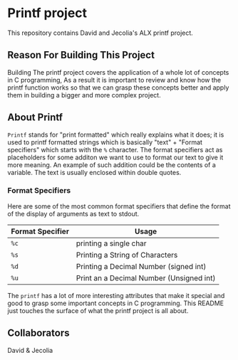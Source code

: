 # Printf project
This repository contains David and Jecolia's ALX printf project.

## Reason For Building This Project
Building The printf project covers the application of a whole lot of concepts in C programming, As a result it is important to review and know how the printf function  works so that we can grasp these concepts better and apply them in building a bigger and more complex project.

## About Printf
`Printf` stands for "print formatted" which really explains what it does; it is used to printf formatted strings which is basically "text" + "Format specifiers" which starts with the `%` character. The format specifiers act as placeholders for some additon we want to use to format our text to give it more meaning. An example of such addition could be the contents of a variable. The text is usually enclosed within double quotes.

### Format Specifiers
Here are some of the most common format specifiers that define the format of the display of arguments as text to stdout.

| Format Specifier |               Usage            	      |
| ---------------- | ---------------------------------------- |
|	`%c`	   | printing a single char 	     	      |
|	`%s`       | Printing a String of Characters 	      |
|	`%d`	   | Printing a Decimal Number (signed int)   |
|	`%u`	   | Print an a Decimal Number (Unsigned int) |

The `printf` has a lot of more interesting attributes that make it special and good to grasp some important concepts in C programming. This README just touches the surface of what the printf project is all about.
## Collaborators
David & Jecolia
